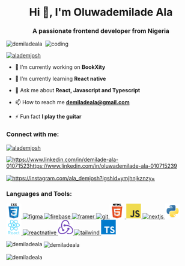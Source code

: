 <h1 align="center">Hi 👋, I'm Oluwademilade Ala</h1>

<h3 align="center">A passionate frontend developer from Nigeria</h3>

<img align="right" alt="coding" width="400"  src="https://cdn.dribbble.com/users/1162077/screenshots/3848914/programmer.gif"> 

<p align="left"> <img src="https://komarev.com/ghpvc/?username=demiladeala&label=Profile%20views&color=0e75b6&style=flat" alt="demiladeala" /> </p> 

<p align="left"> <a href="https://twitter.com/alademjosh" target="blank"><img src="https://img.shields.io/twitter/follow/alademjosh?logo=twitter&style=for-the-badge" alt="alademjosh" /></a> </p> 

- 🔭 I’m currently working on **BookXity** 

- 🌱 I’m currently learning **React native** 

- 💬 Ask me about **React, Javascript and Typescript** 

- 📫 How to reach me **demiladeala@gmail.com** 

- ⚡ Fun fact **I play the guitar** 

<h3 align="left">Connect with me:</h3>

<p align="left">

<a href="https://twitter.com/alademjosh" target="blank"><img align="center" src="https://raw.githubusercontent.com/rahuldkjain/github-profile-readme-generator/master/src/images/icons/Social/twitter.svg" alt="alademjosh" height="30" width="40" /></a>

<a href="https://linkedin.com/in/https://www.linkedin.com/in/demilade-ala-01071523https://www.linkedin.com/in/oluwademilade-ala-010715239" target="blank"><img align="center" src="https://raw.githubusercontent.com/rahuldkjain/github-profile-readme-generator/master/src/images/icons/Social/linked-in-alt.svg" alt="https://www.linkedin.com/in/demilade-ala-01071523https://www.linkedin.com/in/oluwademilade-ala-010715239" height="30" width="40" /></a>

<a href="https://instagram.com/https://instagram.com/ala_demjosh?igshid=ymjhnjkznzy=" target="blank"><img align="center" src="https://raw.githubusercontent.com/rahuldkjain/github-profile-readme-generator/master/src/images/icons/Social/instagram.svg" alt="https://instagram.com/ala_demjosh?igshid=ymjhnjkznzy=" height="30" width="40" /></a>

</p> 

<h3 align="left">Languages and Tools:</h3>

<p align="left"> <a href="https://www.w3schools.com/css/" target="_blank" rel="noreferrer"> <img src="https://raw.githubusercontent.com/devicons/devicon/master/icons/css3/css3-original-wordmark.svg" alt="css3" width="40" height="40"/> </a> <a href="https://www.figma.com/" target="_blank" rel="noreferrer"> <img src="https://www.vectorlogo.zone/logos/figma/figma-icon.svg" alt="figma" width="40" height="40"/> </a> <a href="https://firebase.google.com/" target="_blank" rel="noreferrer"> <img src="https://www.vectorlogo.zone/logos/firebase/firebase-icon.svg" alt="firebase" width="40" height="40"/> </a> <a href="https://www.framer.com/" target="_blank" rel="noreferrer"> <img src="https://www.vectorlogo.zone/logos/framer/framer-icon.svg" alt="framer" width="40" height="40"/> </a> <a href="https://git-scm.com/" target="_blank" rel="noreferrer"> <img src="https://www.vectorlogo.zone/logos/git-scm/git-scm-icon.svg" alt="git" width="40" height="40"/> </a> <a href="https://www.w3.org/html/" target="_blank" rel="noreferrer"> <img src="https://raw.githubusercontent.com/devicons/devicon/master/icons/html5/html5-original-wordmark.svg" alt="html5" width="40" height="40"/> </a> <a href="https://developer.mozilla.org/en-US/docs/Web/JavaScript" target="_blank" rel="noreferrer"> <img src="https://raw.githubusercontent.com/devicons/devicon/master/icons/javascript/javascript-original.svg" alt="javascript" width="40" height="40"/> </a> <a href="https://nextjs.org/" target="_blank" rel="noreferrer"> <img src="https://cdn.worldvectorlogo.com/logos/nextjs-2.svg" alt="nextjs" width="40" height="40"/> </a> <a href="https://www.python.org" target="_blank" rel="noreferrer"> <img src="https://raw.githubusercontent.com/devicons/devicon/master/icons/python/python-original.svg" alt="python" width="40" height="40"/> </a> <a href="https://reactjs.org/" target="_blank" rel="noreferrer"> <img src="https://raw.githubusercontent.com/devicons/devicon/master/icons/react/react-original-wordmark.svg" alt="react" width="40" height="40"/> </a> <a href="https://reactnative.dev/" target="_blank" rel="noreferrer"> <img src="https://reactnative.dev/img/header_logo.svg" alt="reactnative" width="40" height="40"/> </a> <a href="https://redux.js.org" target="_blank" rel="noreferrer"> <img src="https://raw.githubusercontent.com/devicons/devicon/master/icons/redux/redux-original.svg" alt="redux" width="40" height="40"/> </a> <a href="https://tailwindcss.com/" target="_blank" rel="noreferrer"> <img src="https://www.vectorlogo.zone/logos/tailwindcss/tailwindcss-icon.svg" alt="tailwind" width="40" height="40"/> </a> <a href="https://www.typescriptlang.org/" target="_blank" rel="noreferrer"> <img src="https://raw.githubusercontent.com/devicons/devicon/master/icons/typescript/typescript-original.svg" alt="typescript" width="40" height="40"/> </a> </p> 

<p><img align="left" src="https://github-readme-stats.vercel.app/api/top-langs?username=demiladeala&show_icons=true&locale=en&layout=compact" alt="demiladeala" /></p> 

<p>&nbsp;<img align="center" src="https://github-readme-stats.vercel.app/api?username=demiladeala&show_icons=true&locale=en" alt="demiladeala" /></p> 

<p><img align="center" src="https://github-readme-streak-stats.herokuapp.com/?user=demiladeala&" alt="demiladeala" /></p>








